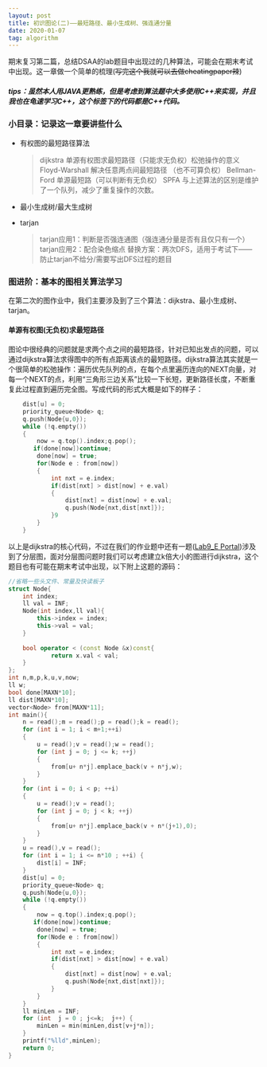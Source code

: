 ```yaml
---
layout: post
title: 初识图论(二)——最短路径、最小生成树、强连通分量
date: 2020-01-07
tag: algorithm
---
```


期末复习第二篇，总结DSAA的lab题目中出现过的几种算法，可能会在期末考试中出现。这一章做一个简单的梳理(~~写完这个我就可以去做cheatingpaper辣~~)

##### tips：虽然本人用JAVA更熟练，但是考虑到算法题中大多使用C++来实现，并且我也在龟速学习C++，这个标签下的代码都是C++代码。

### 小目录：记录这一章要讲些什么

* 有权图的最短路径算法
    > dijkstra 单源有权图求最短路径（只能求无负权）松弛操作的意义
    > Floyd-Warshall 解决任意两点间最短路径 （也不可算负权）
    > Bellman-Ford 单源最短路（可以判断有无负权）
    > SPFA 与上述算法的区别是维护了一个队列，减少了重复操作的次数。 

* 最小生成树/最大生成树
* tarjan
    > tarjan应用1：判断是否强连通图（强连通分量是否有且仅只有一个）
    > tarjan应用2：配合染色缩点
    > 替换方案：两次DFS，适用于考试下——防止tarjan不给分/需要写出DFS过程的题目

### 图进阶：基本的图相关算法学习

在第二次的图作业中，我们主要涉及到了三个算法：dijkstra、最小生成树、tarjan。

#### 单源有权图(无负权)求最短路径

图论中很经典的问题就是求两个点之间的最短路径，针对已知出发点的问题，可以通过dijkstra算法求得图中的所有点距离该点的最短路径。dijkstra算法其实就是一个很简单的松弛操作：遍历优先队列的点，在每个点里遍历连向的NEXT向量，对每一个NEXT的点，利用“三角形三边关系”比较一下长短，更新路径长度，不断重复此过程直到遍历完全图。写成代码的形式大概是如下的样子：
```cpp
    dist[u] = 0;
    priority_queue<Node> q;
    q.push(Node{u,0});
    while (!q.empty())
    {
        now = q.top().index;q.pop();
       if(done[now])continue;
        done[now] = true;
        for(Node e : from[now])
        {
            int nxt = e.index;
            if(dist[nxt] > dist[now] + e.val)
            {
                dist[nxt] = dist[now] + e.val;
                q.push(Node{nxt,dist[nxt]});
            }9
        }
    }
```
以上是dijkstra的核心代码，不过在我们的作业题中还有一题([Lab9_E Portal](https://acm.sustech.edu.cn/onlinejudge/problem.php?cid=1061&pid=4))涉及到了分层图，面对分层图问题时我们可以考虑建立k倍大小的图进行dijkstra，这个题目也有可能在期末考试中出现，以下附上这题的源码：
```cpp
//省略一些头文件、常量及快读板子
struct Node{
    int index;
    ll val = INF;
    Node(int index,ll val){
        this->index = index;
        this->val = val;
    }
 
    bool operator < (const Node &x)const{
            return x.val < val;
    }
};
int n,m,p,k,u,v,now;
ll w;
bool done[MAXN*10];
ll dist[MAXN*10];
vector<Node> from[MAXN*11];
int main(){
    n = read();m = read();p = read();k = read();
    for (int i = 1; i < m+1;++i)
    {
        u = read();v = read();w = read();
        for (int j = 0; j <= k; ++j)
        {
            from[u+ n*j].emplace_back(v + n*j,w);
        }
    }
    for (int i = 0; i < p; ++i)
    {
        u = read();v = read();
        for (int j = 0; j < k; ++j)
        {
            from[u+ n*j].emplace_back(v + n*(j+1),0);
        }
    }
    u = read(),v = read();
    for (int i = 1; i <= n*10 ; ++i) {
        dist[i] = INF;
    }
    dist[u] = 0;
    priority_queue<Node> q;
    q.push(Node{u,0});
    while (!q.empty())
    {
        now = q.top().index;q.pop();
       if(done[now])continue;
        done[now] = true;
        for(Node e : from[now])
        {
            int nxt = e.index;
            if(dist[nxt] > dist[now] + e.val)
            {
                dist[nxt] = dist[now] + e.val;
                q.push(Node{nxt,dist[nxt]});
            }
        }
    }
    ll minLen = INF;
    for (int  j = 0 ; j<=k;  j++) {
        minLen = min(minLen,dist[v+j*n]);
    }
    printf("%lld",minLen);
    return 0;
}
```
